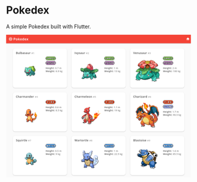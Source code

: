 # Pokedex

A simple Pokedex built with Flutter.

[meifagundes.com/pokedex]: https://meifagundes.com/pokedex	"meifagundes.com/pokedex"

![readme-screenshot](assets/images/readme-screenshot.png)

